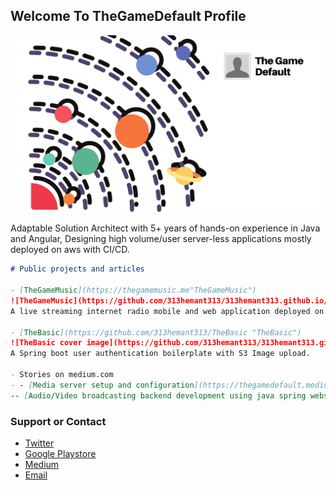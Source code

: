 ## Welcome To TheGameDefault Profile
![TheGameDefault](https://github.com/313hemant313/313hemant313.github.io/blob/master/TheGameDefault-Banner.png?raw=true)

Adaptable Solution Architect with 5+ years of hands-on experience in Java and Angular, Designing high volume/user server-less applications mostly deployed on aws with CI/CD.

```markdown
# Public projects and articles

- [TheGameMusic](https://thegamemusic.me"TheGameMusic")
![TheGameMusic](https://github.com/313hemant313/313hemant313.github.io/blob/master/TheGameMusic_cover.png?raw=true)
A live streaming internet radio mobile and web application deployed on aws infrastructure.

- [TheBasic](https://github.com/313hemant313/TheBasic "TheBasic")
![TheBasic cover image](https://github.com/313hemant313/313hemant313.github.io/blob/master/TheBasic.JPG?raw=true)
A Spring boot user authentication boilerplate with S3 Image upload.

- Stories on medium.com
- - [Media server setup and configuration](https://thegamedefault.medium.com/create-your-own-media-streaming-platform-using-open-source-technologies-90f08138465b "Media server setup and configuration")
-- [Audio/Video broadcasting backend development using java spring websockets](https://thegamedefault.medium.com/create-your-own-media-streaming-platform-using-open-source-technologies-part-2-e718455bd46e "Audio/Video broadcasting backend development using java spring websockets")

```

### Support or Contact

- [Twitter](https://twitter.com/313hitman313 "Twitter")
- [Google Playstore](https://play.google.com/store/apps/dev?id=7450136738745874896 "Google Playstore")
- [Medium](https://thegamedefault.medium.com/ "Medium")
- [Email](mailto:v313hemant@gmail.com "Email")
